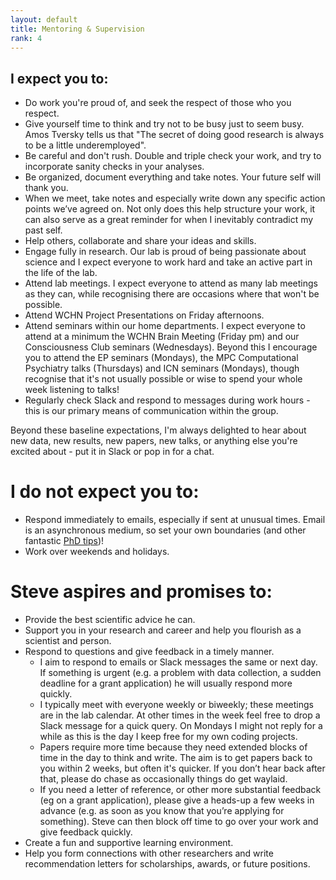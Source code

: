 ```yaml
---
layout: default
title: Mentoring & Supervision
rank: 4
---
```


## I expect you to:

* Do work you're proud of, and seek the respect of those who you respect.
* Give yourself time to think and try not to be busy just to seem busy. Amos Tversky tells us that "The secret of doing good research is always to be a little underemployed".
* Be careful and don't rush. Double and triple check your work, and try to incorporate sanity checks in your analyses.
* Be organized, document everything and take notes. Your future self will thank you.
* When we meet, take notes and especially write down any specific action points we’ve agreed on. Not only does this help structure your work, it can also serve as a great reminder for when I inevitably contradict my past self.
* Help others, collaborate and share your ideas and skills. 
* Engage fully in research. Our lab is proud of being passionate about science and I expect everyone to work hard and take an active part in the life of the lab.
* Attend lab meetings. I expect everyone to attend as many lab meetings as they can, while recognising there are occasions where that won't be possible.
* Attend WCHN Project Presentations on Friday afternoons.
* Attend seminars within our home departments. I expect everyone to attend at a minimum the WCHN Brain Meeting (Friday pm) and our Consciousness Club seminars (Wednesdays). Beyond this I encourage you to attend the EP seminars (Mondays), the MPC Computational Psychiatry talks (Thursdays) and ICN seminars (Mondays), though recognise that it's not usually possible or wise to spend your whole week listening to talks!
* Regularly check Slack and respond to messages during work hours - this is our primary means of communication within the group.

Beyond these baseline expectations, I'm always delighted to hear about new data, new results, new papers, new talks, or anything else you're excited about - put it in Slack or pop in for a chat. 

# I do not expect you to:

* Respond immediately to emails, especially if sent at unusual times. Email is an asynchronous medium, so set your own boundaries (and other fantastic [PhD tips]((https://twitter.com/annegalloway/status/438412389319319552?lang=en)))!
* Work over weekends and holidays. 

# Steve aspires and promises to:

* Provide the best scientific advice he can.
* Support you in your research and career and help you flourish as a scientist and person.
* Respond to questions and give feedback in a timely manner.
  - I aim to respond to emails or Slack messages the same or next day. If something is urgent (e.g. a problem with data collection, a sudden deadline for a grant application) he will usually respond more quickly.
  - I typically meet with everyone weekly or biweekly; these meetings are in the lab calendar. At other times in the week feel free to drop a Slack message for a quick query. On Mondays I might not reply for a while as this is the day I keep free for my own coding projects.
  - Papers require more time because they need extended blocks of time in the day to think and write. The aim is to get papers back to you within 2 weeks, but often it's quicker. If you don’t hear back after that, please do chase as occasionally things do get waylaid.
  - If you need a letter of reference, or other more substantial feedback (eg on a grant application), please give a heads-up a few weeks in advance (e.g. as soon as you know that you’re applying for something). Steve can then block off time to go over your work and give feedback quickly. 
* Create a fun and supportive learning environment.
* Help you form connections with other researchers and write recommendation letters for scholarships, awards, or future positions.

